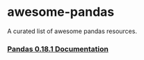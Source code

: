 # awesome-pandas
A curated list of awesome pandas resources.


### [Pandas 0.18.1 Documentation](http://pandas.pydata.org/pandas-docs/version/0.18.1/)






